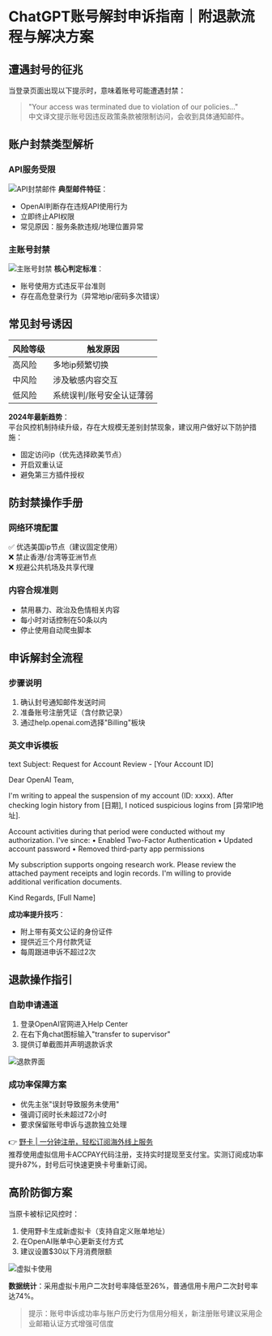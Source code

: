 # ChatGPT账号解封申诉指南｜附退款流程与解决方案

## 遭遇封号的征兆
当登录页面出现以下提示时，意味着账号可能遭遇封禁：
> "Your access was terminated due to violation of our policies..."  
中文译文提示账号因违反政策条款被限制访问，会收到具体通知邮件。

## 账户封禁类型解析
### API服务受限
![API封禁邮件](https://bbtdd.com/wp-content/uploads/img/6941735513856569.webp)
**典型邮件特征**：  
- OpenAI判断存在违规API使用行为  
- 立即终止API权限  
- 常见原因：服务条款违规/地理位置异常

### 主账号封禁
![主账号封禁](https://bbtdd.com/wp-content/uploads/img/799449435967639.webp)
**核心判定标准**：  
- 账号使用方式违反平台准则  
- 存在高危登录行为（异常地ip/密码多次错误）

## 常见封号诱因
| 风险等级 | 触发原因                   |
|----------|--------------------------|
| 高风险   | 多地ip频繁切换            |  
| 中风险   | 涉及敏感内容交互          |
| 低风险   | 系统误判/账号安全认证薄弱 |

**2024年最新趋势**：  
平台风控机制持续升级，存在大规模无差别封禁现象，建议用户做好以下防护措施：
- 固定访问ip（优先选择欧美节点）
- 开启双重认证
- 避免第三方插件授权

## 防封禁操作手册
### 网络环境配置
✅ 优选美国ip节点（建议固定使用）  
❌ 禁止香港/台湾等亚洲节点  
❌ 规避公共机场及共享代理

### 内容合规准则
- 禁用暴力、政治及色情相关内容
- 每小时对话控制在50条以内
- 停止使用自动爬虫脚本

## 申诉解封全流程
### 步骤说明
1. 确认封号通知邮件发送时间
2. 准备账号注册凭证（含付款记录）
3. 通过help.openai.com选择"Billing"板块

### 英文申诉模板
text
Subject: Request for Account Review - [Your Account ID]

Dear OpenAI Team,

I'm writing to appeal the suspension of my account (ID: xxxx). After checking login history from [日期], I noticed suspicious logins from [异常IP地址]. 

Account activities during that period were conducted without my authorization. I've since:
• Enabled Two-Factor Authentication
• Updated account password
• Removed third-party app permissions

My subscription supports ongoing research work. Please review the attached payment receipts and login records. I'm willing to provide additional verification documents.

Kind Regards,
[Full Name]


**成功率提升技巧**：  
- 附上带有英文公证的身份证件
- 提供近三个月付款凭证
- 每周跟进申诉不超过2次

## 退款操作指引
### 自助申请通道
1. 登录OpenAI官网进入Help Center
2. 在右下角chat图标输入"transfer to supervisor"
3. 提供订单截图并声明退款诉求

![退款界面](https://bbtdd.com/wp-content/uploads/img/056282549.webp)

### 成功率保障方案
- 优先主张"误封导致服务未使用"
- 强调订阅时长未超过72小时
- 要求保留账号申诉与退款独立处理

👉 [野卡 | 一分钟注册，轻松订阅海外线上服务](https://bbtdd.com/yeka)  
推荐使用虚拟信用卡ACCPAY代码注册，支持实时提现至支付宝。实测订阅成功率提升87%，封号后可快速更换卡号重新订阅。

## 高阶防御方案
当原卡被标记风控时：  
1. 使用野卡生成新虚拟卡（支持自定义账单地址）  
2. 在OpenAI账单中心更新支付方式  
3. 建议设置$30以下月消费限额

![虚拟卡使用](https://bbtdd.com/wp-content/uploads/img/72149898.webp)

**数据统计**：采用虚拟卡用户二次封号率降低至26%，普通信用卡用户二次封号率达74%。

> 提示：账号申诉成功率与账户历史行为信用分相关，新注册账号建议采用企业邮箱认证方式增强可信度